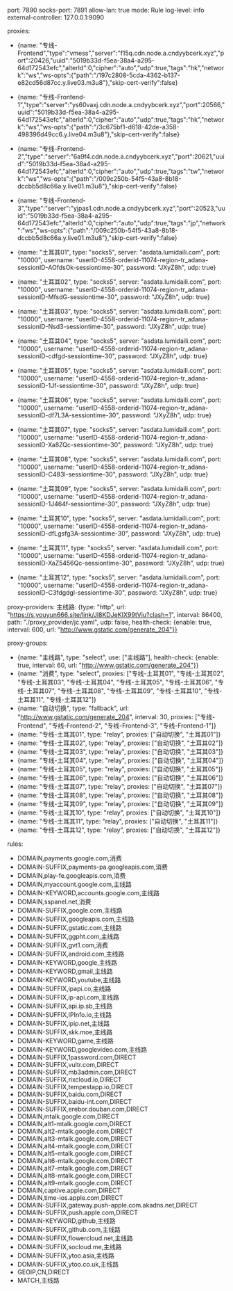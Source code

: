 port: 7890
socks-port: 7891
allow-lan: true
mode: Rule
log-level: info
external-controller: 127.0.0.1:9090

proxies:
  - {name: "专线-Frontend","type":"vmess","server":"f15q.cdn.node.a.cndyybcerk.xyz","port":20426,"uuid":"5019b33d-f5ea-38a4-a295-64d172543efc","alterId":0,"cipher":"auto","udp":true,"tags":"hk","network":"ws","ws-opts":{"path":"/197c2808-5cda-4362-b137-e82cd56d87cc.y.live03.m3u8"},"skip-cert-verify":false}

  - {name: "专线-Frontend-1","type":"server":"ys60vaxj.cdn.node.a.cndyybcerk.xyz","port":20566,"uuid":"5019b33d-f5ea-38a4-a295-64d172543efc","alterId":0,"cipher":"auto","udp":true,"tags":"hk","network":"ws","ws-opts":{"path":"/3c675bf1-d618-42de-a358-498396d49cc6.y.live04.m3u8"},"skip-cert-verify":false}

  - {name: "专线-Frontend-2","type":"server":"6a9f4.cdn.node.a.cndyybcerk.xyz","port":20621,"uuid":"5019b33d-f5ea-38a4-a295-64d172543efc","alterId":0,"cipher":"auto","udp":true,"tags":"tw","network":"ws","ws-opts":{"path":"/009c250b-54f5-43a8-8b18-dccbb5d8c66a.y.live01.m3u8"},"skip-cert-verify":false}

  - {name: "专线-Frontend-3","type":"server":"yjpas1.cdn.node.a.cndyybcerk.xyz","port":20523,"uuid":"5019b33d-f5ea-38a4-a295-64d172543efc","alterId":0,"cipher":"auto","udp":true,"tags":"jp","network":"ws","ws-opts":{"path":"/009c250b-54f5-43a8-8b18-dccbb5d8c66a.y.live01.m3u8"},"skip-cert-verify":false}

  - {name: "土耳其01", type: "socks5", server: "asdata.lumidaili.com", port: "10000", username: "userID-4558-orderid-11074-region-tr_adana-sessionID-AOfdsOk-sessiontime-30", password: "JXyZ8h", udp: true}
  - {name: "土耳其02", type: "socks5", server: "asdata.lumidaili.com", port: "10000", username: "userID-4558-orderid-11074-region-tr_adana-sessionID-MfsdG-sessiontime-30", password: "JXyZ8h", udp: true}
  - {name: "土耳其03", type: "socks5", server: "asdata.lumidaili.com", port: "10000", username: "userID-4558-orderid-11074-region-tr_adana-sessionID-Nsd3-sessiontime-30", password: "JXyZ8h", udp: true}
  - {name: "土耳其04", type: "socks5", server: "asdata.lumidaili.com", port: "10000", username: "userID-4558-orderid-11074-region-tr_adana-sessionID-cdfgd-sessiontime-30", password: "JXyZ8h", udp: true}
  - {name: "土耳其05", type: "socks5", server: "asdata.lumidaili.com", port: "10000", username: "userID-4558-orderid-11074-region-tr_adana-sessionID-1Jf-sessiontime-30", password: "JXyZ8h", udp: true}
  - {name: "土耳其06", type: "socks5", server: "asdata.lumidaili.com", port: "10000", username: "userID-4558-orderid-11074-region-tr_adana-sessionID-df7L3A-sessiontime-30", password: "JXyZ8h", udp: true}
  - {name: "土耳其07", type: "socks5", server: "asdata.lumidaili.com", port: "10000", username: "userID-4558-orderid-11074-region-tr_adana-sessionID-Xa8ZQc-sessiontime-30", password: "JXyZ8h", udp: true}
  - {name: "土耳其08", type: "socks5", server: "asdata.lumidaili.com", port: "10000", username: "userID-4558-orderid-11074-region-tr_adana-sessionID-C483l-sessiontime-30", password: "JXyZ8h", udp: true}
  - {name: "土耳其09", type: "socks5", server: "asdata.lumidaili.com", port: "10000", username: "userID-4558-orderid-11074-region-tr_adana-sessionID-1J464f-sessiontime-30", password: "JXyZ8h", udp: true}
  - {name: "土耳其10", type: "socks5", server: "asdata.lumidaili.com", port: "10000", username: "userID-4558-orderid-11074-region-tr_adana-sessionID-dfLgsfg3A-sessiontime-30", password: "JXyZ8h", udp: true}
  - {name: "土耳其11", type: "socks5", server: "asdata.lumidaili.com", port: "10000", username: "userID-4558-orderid-11074-region-tr_adana-sessionID-XaZ5456Qc-sessiontime-30", password: "JXyZ8h", udp: true}
  - {name: "土耳其12", type: "socks5", server: "asdata.lumidaili.com", port: "10000", username: "userID-4558-orderid-11074-region-tr_adana-sessionID-C3fdgdgl-sessiontime-30", password: "JXyZ8h", udp: true}
    

proxy-providers:
  主线路: {type: "http", url: "https://s.youyun666.site/link/Jl8KDJeKIX99tViu?clash=1", interval: 86400, path: "./proxy_provider/jc.yaml", udp: false, health-check: {enable: true, interval: 600, url: "http://www.gstatic.com/generate_204"}}

proxy-groups:
  - {name: "主线路", type: "select", use: ["主线路"], health-check: {enable: true, interval: 60, url: "http://www.gstatic.com/generate_204"}}
  - {name: "消费", type: "select", proxies: ["专线-土耳其01", "专线-土耳其02", "专线-土耳其03", "专线-土耳其04", "专线-土耳其05", "专线-土耳其06", "专线-土耳其07", "专线-土耳其08", "专线-土耳其09", "专线-土耳其10", "专线-土耳其11", "专线-土耳其12"]}
  - {name: "自动切换", type: "fallback", url: "http://www.gstatic.com/generate_204", interval: 30, proxies: ["专线-Frontend", "专线-Frontend-2", "专线-Frontend-3", "专线-Frontend-1"]}
  - {name: "专线-土耳其01", type: "relay", proxies: ["自动切换", "土耳其01"]}
  - {name: "专线-土耳其02", type: "relay", proxies: ["自动切换", "土耳其02"]}
  - {name: "专线-土耳其03", type: "relay", proxies: ["自动切换", "土耳其03"]}
  - {name: "专线-土耳其04", type: "relay", proxies: ["自动切换", "土耳其04"]}
  - {name: "专线-土耳其05", type: "relay", proxies: ["自动切换", "土耳其05"]}
  - {name: "专线-土耳其06", type: "relay", proxies: ["自动切换", "土耳其06"]}
  - {name: "专线-土耳其07", type: "relay", proxies: ["自动切换", "土耳其07"]}
  - {name: "专线-土耳其08", type: "relay", proxies: ["自动切换", "土耳其08"]}
  - {name: "专线-土耳其09", type: "relay", proxies: ["自动切换", "土耳其09"]}
  - {name: "专线-土耳其10", type: "relay", proxies: ["自动切换", "土耳其10"]}
  - {name: "专线-土耳其11", type: "relay", proxies: ["自动切换", "土耳其11"]}
  - {name: "专线-土耳其12", type: "relay", proxies: ["自动切换", "土耳其12"]}  

rules:
  - DOMAIN,payments.google.com,消费
  - DOMAIN-SUFFIX,payments-pa.googleapis.com,消费
  - DOMAIN,play-fe.googleapis.com,消费
  - DOMAIN,myaccount.google.com,主线路
  - DOMAIN-KEYWORD,accounts.google.com,主线路
  - DOMAIN,sspanel.net,消费
  - DOMAIN-SUFFIX,google.com,主线路
  - DOMAIN-SUFFIX,googleapis.com,主线路
  - DOMAIN-SUFFIX,gstatic.com,主线路
  - DOMAIN-SUFFIX,ggpht.com,主线路
  - DOMAIN-SUFFIX,gvt1.com,消费
  - DOMAIN-SUFFIX,android.com,主线路
  - DOMAIN-KEYWORD,google,主线路
  - DOMAIN-KEYWORD,gmail,主线路
  - DOMAIN-KEYWORD,youtube,主线路
  - DOMAIN-SUFFIX,ipapi.co,主线路
  - DOMAIN-SUFFIX,ip-api.com,主线路
  - DOMAIN-SUFFIX,api.ip.sb,主线路
  - DOMAIN-SUFFIX,IPInfo.io,主线路
  - DOMAIN-SUFFIX,ipip.net,主线路
  - DOMAIN-SUFFIX,skk.moe,主线路
  - DOMAIN-KEYWORD,game,主线路
  - DOMAIN-KEYWORD,googlevideo.com,主线路
  - DOMAIN-SUFFIX,1password.com,DIRECT
  - DOMAIN-SUFFIX,vultr.com,DIRECT
  - DOMAIN-SUFFIX,mb3admin.com,DIRECT
  - DOMAIN-SUFFIX,rixcloud.io,DIRECT
  - DOMAIN-SUFFIX,tempestapp.io,DIRECT
  - DOMAIN-SUFFIX,baidu.com,DIRECT
  - DOMAIN-SUFFIX,baidu-int.com,DIRECT
  - DOMAIN-SUFFIX,erebor.douban.com,DIRECT
  - DOMAIN,mtalk.google.com,DIRECT
  - DOMAIN,alt1-mtalk.google.com,DIRECT
  - DOMAIN,alt2-mtalk.google.com,DIRECT
  - DOMAIN,alt3-mtalk.google.com,DIRECT
  - DOMAIN,alt4-mtalk.google.com,DIRECT
  - DOMAIN,alt5-mtalk.google.com,DIRECT
  - DOMAIN,alt6-mtalk.google.com,DIRECT
  - DOMAIN,alt7-mtalk.google.com,DIRECT
  - DOMAIN,alt8-mtalk.google.com,DIRECT
  - DOMAIN,alt9-mtalk.google.com,DIRECT
  - DOMAIN,captive.apple.com,DIRECT
  - DOMAIN,time-ios.apple.com,DIRECT
  - DOMAIN-SUFFIX,gateway.push-apple.com.akadns.net,DIRECT
  - DOMAIN-SUFFIX,push.apple.com,DIRECT
  - DOMAIN-KEYWORD,github,主线路
  - DOMAIN-SUFFIX,github.com,主线路
  - DOMAIN-SUFFIX,flowercloud.net,主线路
  - DOMAIN-SUFFIX,socloud.me,主线路
  - DOMAIN-SUFFIX,ytoo.asia,主线路
  - DOMAIN-SUFFIX,ytoo.co.uk,主线路
  - GEOIP,CN,DIRECT
  - MATCH,主线路
